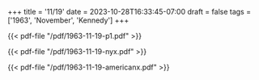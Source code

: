 +++
title = '11/19'
date = 2023-10-28T16:33:45-07:00
draft = false
tags = ['1963', 'November', 'Kennedy']
+++

{{< pdf-file "/pdf/1963-11-19-p1.pdf" >}}

{{< pdf-file "/pdf/1963-11-19-nyx.pdf" >}}

{{< pdf-file "/pdf/1963-11-19-americanx.pdf" >}}